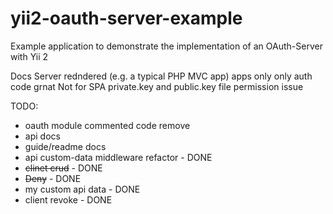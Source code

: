 # yii2-oauth-server-example
Example application to demonstrate the implementation of an OAuth-Server with Yii 2

Docs
Server redndered (e.g. a typical PHP MVC app) apps only
only auth code grnat
Not for SPA
private.key and public.key file permission issue

TODO:
 - oauth module commented code remove
 - api docs
 - guide/readme docs
 - api custom-data middleware refactor - DONE
 - ~~clinet crud~~ - DONE
 - ~~Deny~~  - DONE
 - my custom api data - DONE
 - client revoke - DONE
